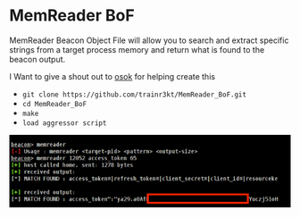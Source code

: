 # MemReader BoF

MemReader Beacon Object File will allow you to search and extract specific strings from a target process memory and return what is found to the beacon output.

I Want to give a shout out to [osok](https://github.com/osok) for helping create this

* `git clone https://github.com/trainr3kt/MemReader_BoF.git`
* `cd MemReader_BoF`
* `make`
* `load aggressor script`

![](memreader.png)
